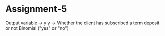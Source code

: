 # Assignment-5
Output variable -> y
y -> Whether the client has subscribed a term deposit or not 
Binomial ("yes" or "no")
